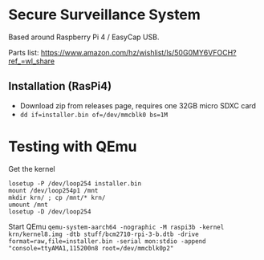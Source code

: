 # Secure Surveillance System 
Based around Raspberry Pi 4 / EasyCap USB. 

Parts list: https://www.amazon.com/hz/wishlist/ls/50G0MY6VFOCH?ref_=wl_share

## Installation (RasPi4)

- Download zip from releases page, requires one 32GB micro SDXC card
- `dd if=installer.bin of=/dev/mmcblk0 bs=1M`


# Testing with QEmu 

Get the kernel 
```
losetup -P /dev/loop254 installer.bin
mount /dev/loop254p1 /mnt
mkdir krn/ ; cp /mnt/* krn/
umount /mnt
losetup -D /dev/loop254
```
Start QEmu 
`qemu-system-aarch64 -nographic -M raspi3b -kernel krn/kernel8.img -dtb stuff/bcm2710-rpi-3-b.dtb -drive format=raw,file=installer.bin -serial mon:stdio -append "console=ttyAMA1,115200n8 root=/dev/mmcblk0p2"`
